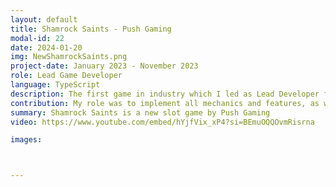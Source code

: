 ```yaml
---
layout: default
title: Shamrock Saints - Push Gaming
modal-id: 22
date: 2024-01-20
img: NewShamrockSaints.png
project-date: January 2023 - November 2023
role: Lead Game Developer
language: TypeScript
description: The first game in industry which I led as Lead Developer from start until release, working alongside a team of Artists, Animators, QA's, Server Developers and Mathematicians at Push Gaming. Prior to this project I had only 4 months experience of TypeScript and Push Gaming's in-house tools and codebase. A beta demo of this game can be played <a href="https://www.bigwinboard.com/shamrock-saints-push-gaming-slot-review/"><FONT color="#0000ff">here.</FONT></a> (Side note, sound messes up towards the end of the video above due to my screen recording software running for too long)
contribution: My role was to implement all mechanics and features, as well as to ensure that the game responded correctly to server data and would load to the correct state at any point that the user disconnected from the game (on purpose or due to internet issues). <br><br>Mechanics Implemented<ul><li>Base Spins</li><li>Nudging Mystery Reels (where seaweed symbols must only move down 1 position before revealing a symbol)</li><li>Chest Symbol with Multiple Prize Shuffle and Selection</li><li>Bonus Game plays until no Mystery Symbols on the grid (where the All Wins multiplier is increased with each spin)</li><li>Collectible Tokens (to eventually break the pot and trigger Swarm Mode)</li><li>Golden Leprechaun Reels</li><li>Collector Symbols</li><li>Multiplier Symbols</li><li>Instant Coins (instant prize of bet multiplied by number on coin)</li><li>Recovery (of game at any stage should the player return)</li></ul>
summary: Shamrock Saints is a new slot game by Push Gaming
video: https://www.youtube.com/embed/hYjfVix_xP4?si=BEmuOQQOvmRisrna

images:



---
```

